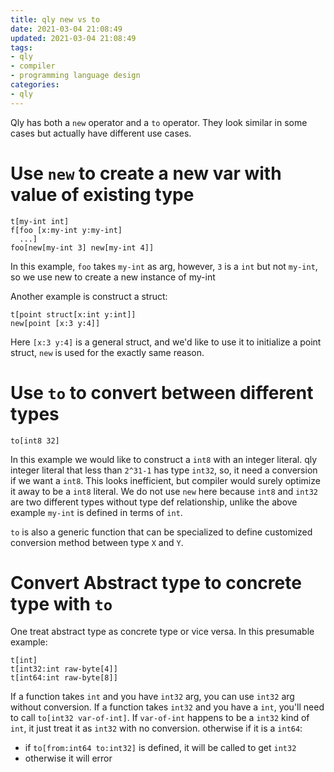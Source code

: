```yaml
---
title: qly new vs to
date: 2021-03-04 21:08:49
updated: 2021-03-04 21:08:49
tags:
- qly
- compiler
- programming language design
categories:
- qly
---
```


Qly has both a `new` operator and a `to` operator. They look similar in some cases but actually have different use cases.

# Use `new` to create a new var with value of existing type
```
t[my-int int]
f[foo [x:my-int y:my-int]
  ...]
foo[new[my-int 3] new[my-int 4]] 
```
In this example, `foo` takes `my-int` as arg, however, `3` is a `int` but not `my-int`, so we use new to create a new instance of my-int

Another example is construct a struct:
```
t[point struct[x:int y:int]]
new[point [x:3 y:4]]
```
Here `[x:3 y:4]` is a general struct, and we'd like to use it to initialize a point struct, `new` is used for the exactly same reason.

# Use `to` to convert between different types
```
to[int8 32]
```
In this example we would like to construct a `int8` with an integer literal. qly integer literal that less than `2^31-1` has type `int32`, so, it need a conversion if we want a `int8`. This looks inefficient, but compiler would surely optimize it away to be a `int8` literal. We do not use `new` here because `int8` and `int32` are two different types without type def relationship, unlike the above example `my-int` is defined in terms of `int`.

`to` is also a generic function that can be specialized to define customized conversion method between type `X` and `Y`. 

# Convert Abstract type to concrete type with `to`
One treat abstract type as concrete type or vice versa. In this presumable example:
```
t[int]
t[int32:int raw-byte[4]]
t[int64:int raw-byte[8]]
```
If a function takes `int` and you have `int32` arg, you can use `int32` arg without conversion. If a function takes `int32` and you have a `int`, you'll need to call `to[int32 var-of-int]`. If `var-of-int` happens to be a `int32` kind of `int`, it just treat it as `int32` with no conversion. otherwise if it is a `int64`:
- if `to[from:int64 to:int32]` is defined, it will be called to get `int32`
- otherwise it will error

